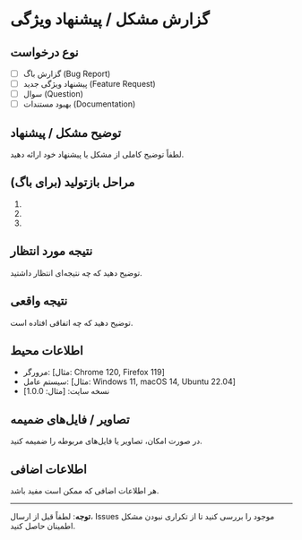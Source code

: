 # گزارش مشکل / پیشنهاد ویژگی

## نوع درخواست
- [ ] گزارش باگ (Bug Report)
- [ ] پیشنهاد ویژگی جدید (Feature Request)
- [ ] سوال (Question)
- [ ] بهبود مستندات (Documentation)

## توضیح مشکل / پیشنهاد
لطفاً توضیح کاملی از مشکل یا پیشنهاد خود ارائه دهید.

## مراحل بازتولید (برای باگ)
1. 
2. 
3. 

## نتیجه مورد انتظار
توضیح دهید که چه نتیجه‌ای انتظار داشتید.

## نتیجه واقعی
توضیح دهید که چه اتفاقی افتاده است.

## اطلاعات محیط
- مرورگر: [مثال: Chrome 120, Firefox 119]
- سیستم عامل: [مثال: Windows 11, macOS 14, Ubuntu 22.04]
- نسخه سایت: [مثال: 1.0.0]

## تصاویر / فایل‌های ضمیمه
در صورت امکان، تصاویر یا فایل‌های مربوطه را ضمیمه کنید.

## اطلاعات اضافی
هر اطلاعات اضافی که ممکن است مفید باشد.

---

**توجه**: لطفاً قبل از ارسال، Issues موجود را بررسی کنید تا از تکراری نبودن مشکل اطمینان حاصل کنید.
